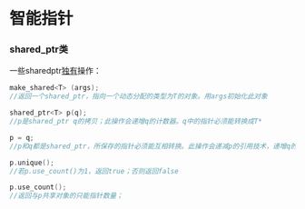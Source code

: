 # 智能指针

### shared_ptr类

一些sharedptr<u>独有</u>操作：

```c++
make_shared<T> (args);
//返回一个shared_ptr，指向一个动态分配的类型为T的对象。用args初始化此对象

shared_ptr<T> p(q);
//p是shared_ptr q的拷贝；此操作会递增q的计数器。q中的指针必须能转换成T*

p = q;
//p和q都是shared_ptr，所保存的指针必须能互相转换。此操作会递减p的引用技术，递增q的引用计数；若p的引用计数变为0，则将其管理的原内存释放。

p.unique();
//若p.use_count()为1，返回true；否则返回false

p.use_count();
//返回与p共享对象的只能指针数量；
```

